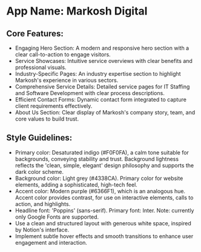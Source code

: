 # **App Name**: Markosh Digital

## Core Features:

- Engaging Hero Section: A modern and responsive hero section with a clear call-to-action to engage visitors.
- Service Showcases: Intuitive service overviews with clear benefits and professional visuals.
- Industry-Specific Pages: An industry expertise section to highlight Markosh's experience in various sectors.
- Comprehensive Service Details: Detailed service pages for IT Staffing and Software Development with clear process descriptions.
- Efficient Contact Forms: Dynamic contact form integrated to capture client requirements effectively.
- About Us Section: Clear display of Markosh's company story, team, and core values to build trust.

## Style Guidelines:

- Primary color: Desaturated indigo (#F0F0FA), a calm tone suitable for backgrounds, conveying stability and trust. Background lightness reflects the 'clean, simple, elegant' design philosophy and supports the dark color scheme.
- Background color: Light grey (#4338CA). Primary color for website elements, adding a sophisticated, high-tech feel. 
- Accent color: Modern purple (#6366F1), which is an analogous hue.  Accent color provides contrast, for use on interactive elements, calls to action, and highlights.
- Headline font: 'Poppins' (sans-serif). Primary font: Inter. Note: currently only Google Fonts are supported.
- Use a clean and structured layout with generous white space, inspired by Notion's interface.
- Implement subtle hover effects and smooth transitions to enhance user engagement and interaction.